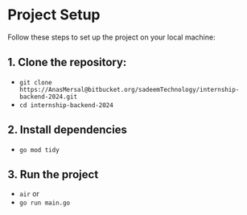 # Project Setup

Follow these steps to set up the project on your local machine:

## 1. Clone the repository:
- `git clone https://AnasMersal@bitbucket.org/sadeemTechnology/internship-backend-2024.git`
- `cd internship-backend-2024`

## 2. Install dependencies
- `go mod tidy`

## 3. Run the project
- `air`
or
- `go run main.go`